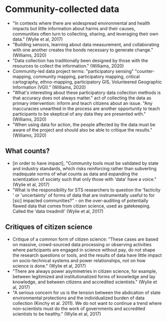 # Community-collected data
* "In contexts where there are widespread environmental and health impacts but little information about harms and their causes, communities often turn to collecting, sharing, and leveraging their own data." (Wylie et al, 2017)
* "Building sensors, learning about data measurement, and collaborating with one another creates the bonds necessary to generate change." (Williams, 2020)
* "Data collection has traditionally been designed by those with the resources to collect the information." (Williams, 2020)
* Community-led data project terms: "participatory sensing" "counter-mapping, community mapping, participatory mapping, critical cartography, ethno-mapping, participatory GIS, Volunteered Geographic Information (VGI)."  (Williams, 2020)
* "What's interesting about these participatory data collection methods is that accuracy does not always matter." act of collecting the data as primary intervention: inform and teach citizens about an issue. "Any inaccuracies unearthed in the process are another opportunity to teach participants to be skeptical of any data they are presented with." (Williams, 2020)
* "When using data for action, the people affected by the data must be aware of the project and should also be able to critique the results." (Williams, 2020)

## What counts?
* [in order to have impact], "Community tools must be validated by state and industry standards, which risks reinforcing rather than subverting inadequate norms of what counts as data and expanding the scientization of society such that only those with 'data' have a voice." (Wylie et al, 2017)
* "What is the responsibility for STS researchers to question the 'facticity ' or 'uncertainty' of forms of data that are instrumentally useful to for [sic] impacted communities?" - on the over-auditing of potentially flawed data that comes from citizen science, used as gatekeeping. Called the 'data treadmill' (Wylie et al, 2017)

## Critiques of citizen science
* Critique of a common form of citizen science: "These cases are based on massive, crowd-sourced data processing or observing activities where participants are engaged in science without pay, do not shape the research questions or tools, and the results of data have little impact on socio-technical systems and power relationships, not on how science is done." (Wylie et al, 2017)
* "There are always power asymmetries in citizen science, for example, between legitimized and institutionalized forms of knowledge and lay knowledge, and between citizens and accredited scientists." (Wylie et al, 2017)
* "A serious concern for us is the tension between the abdication of state environmental protections and the individualized burden of data collection (Kinchy et al. 2011). We do not want to continue a trend where non-scientists must do the work of governments and accredited scientists to be healthy." (Wylie et al, 2017)
